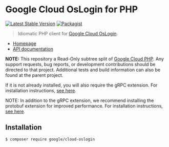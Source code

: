 # Google Cloud OsLogin for PHP

[![Latest Stable Version](https://poser.pugx.org/google/cloud-oslogin/v/stable)](https://packagist.org/packages/google/cloud-oslogin)
[![Packagist](https://img.shields.io/packagist/dm/google/cloud-oslogin.svg)](https://packagist.org/packages/google/cloud-oslogin)

> Idiomatic PHP client for [Google Cloud OsLogin](https://cloud.google.com/compute/docs/oslogin/rest/).

* [Homepage](http://googlecloudplatform.github.io/google-cloud-php)
* [API documentation](http://googlecloudplatform.github.io/google-cloud-php/#/docs/cloud-oslogin/latest/readme)

**NOTE:** This repository a Read-Only subtree split of
[Google Cloud PHP](https://github.com/googlecloudplatform/google-cloud-php). Any
support requests, bug reports, or development contributions should be directed to
that project. Additional tests and build information can also be found at the
parent project.

If it is not already installed, you will also require the gRPC extension. For installation instructions, [see here](https://cloud.google.com/php/grpc).

NOTE: In addition to the gRPC extension, we recommend installing the protobuf extension for improved performance. For installation instructions, [see here](https://cloud.google.com/php/grpc#install_the_protobuf_runtime_library).

## Installation

```
$ composer require google/cloud-oslogin
```
